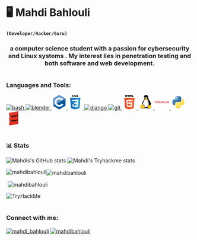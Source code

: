 # 🖥 Mahdi Bahlouli

**`(Developer/Hacker/Guru)`**

<h3 align="center"> a computer science student with a passion for cybersecurity and Linux systems . My interest lies in penetration testing and both software and web development.</h3>


#

<h3 align="left">Languages and Tools:</h3>
<p align="left"> <a href="https://www.gnu.org/software/bash/" target="_blank" rel="noreferrer"> <img src="https://www.vectorlogo.zone/logos/gnu_bash/gnu_bash-icon.svg" alt="bash" width="40" height="40"/> </a> <a href="https://www.blender.org/" target="_blank" rel="noreferrer"> <img src="https://download.blender.org/branding/community/blender_community_badge_white.svg" alt="blender" width="40" height="40"/> </a> <a href="https://www.cprogramming.com/" target="_blank" rel="noreferrer"> <img src="https://raw.githubusercontent.com/devicons/devicon/master/icons/c/c-original.svg" alt="c" width="40" height="40"/> </a> <a href="https://www.w3schools.com/css/" target="_blank" rel="noreferrer"> <img src="https://raw.githubusercontent.com/devicons/devicon/master/icons/css3/css3-original-wordmark.svg" alt="css3" width="40" height="40"/> </a> <a href="https://www.djangoproject.com/" target="_blank" rel="noreferrer"> <img src="https://cdn.worldvectorlogo.com/logos/django.svg" alt="django" width="40" height="40"/> </a> <a href="https://git-scm.com/" target="_blank" rel="noreferrer"> <img src="https://www.vectorlogo.zone/logos/git-scm/git-scm-icon.svg" alt="git" width="40" height="40"/> </a> <a href="https://www.w3.org/html/" target="_blank" rel="noreferrer"> <img src="https://raw.githubusercontent.com/devicons/devicon/master/icons/html5/html5-original-wordmark.svg" alt="html5" width="40" height="40"/> </a> <a href="https://www.linux.org/" target="_blank" rel="noreferrer"> <img src="https://raw.githubusercontent.com/devicons/devicon/master/icons/linux/linux-original.svg" alt="linux" width="40" height="40"/> </a> <a href="https://www.oracle.com/" target="_blank" rel="noreferrer"> <img src="https://raw.githubusercontent.com/devicons/devicon/master/icons/oracle/oracle-original.svg" alt="oracle" width="40" height="40"/> </a> <a href="https://www.python.org" target="_blank" rel="noreferrer"> <img src="https://raw.githubusercontent.com/devicons/devicon/master/icons/python/python-original.svg" alt="python" width="40" height="40"/> </a> <a href="https://www.scala-lang.org" target="_blank" rel="noreferrer"> <img src="https://raw.githubusercontent.com/devicons/devicon/master/icons/scala/scala-original.svg" alt="scala" width="40" height="40"/> </a> </p>

#


### 📊 Stats

![Mahdis's GitHub stats](https://github-readme-stats.vercel.app/api/top-langs?username=mahdibahlouli&show_icons=true&locale=en&layout=compact)
![Mahdi's Tryhackme stats](https://tryhackme-badges.s3.amazonaws.com/MVNK1.png)

<p><img align="left" src="https://github-readme-stats.vercel.app/api/top-langs?username=mahdibahlouli&show_icons=true&locale=en&layout=compact" alt="mahdibahlouli" /></p>
<p><img align="center" src="https://github-readme-streak-stats.herokuapp.com/?user=mahdibahlouli&" alt="mahdibahlouli" /></p>
<p>&nbsp;<img align="center" src="https://github-readme-stats.vercel.app/api?username=mahdibahlouli&show_icons=true&locale=en" alt="mahdibahlouli" /></p>
<img src="https://tryhackme-badges.s3.amazonaws.com/MVNK1.png" alt="TryHackMe">




#

<!-- ![GitHub Streak](https://streak-stats.demolab.com?user=ForrestKnight&theme=gruvbox&border_radius=4.5) -->

#



<h3 align="left">Connect with me:</h3>
<p align="left">
<a href="https://linkedin.com/in/mahdi_bahlouli" target="blank"><img align="center" src="https://raw.githubusercontent.com/rahuldkjain/github-profile-readme-generator/master/src/images/icons/Social/linked-in-alt.svg" alt="mahdi_bahlouli" height="30" width="40" /></a>
<a href="https://www.leetcode.com/mahdibahlouli" target="blank"><img align="center" src="https://raw.githubusercontent.com/rahuldkjain/github-profile-readme-generator/master/src/images/icons/Social/leet-code.svg" alt="mahdibahlouli" height="30" width="40" /></a>
</p>

